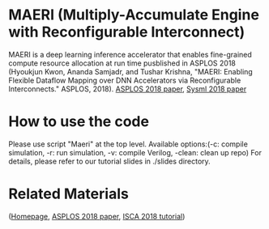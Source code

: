 # MAERI (Multiply-Accumulate Engine with Reconfigurable Interconnect)
MAERI is a deep learning inference accelerator that enables fine-grained compute resource allocation at run time pusblished in ASPLOS 2018 (Hyoukjun Kwon, Ananda Samjadr, and Tushar Krishna, "MAERI: Enabling Flexible Dataflow Mapping over DNN Accelerators via Reconfigurable Interconnects." ASPLOS, 2018). [ASPLOS 2018 paper](https://hyoukjunblog.files.wordpress.com/2018/01/maeri_asplos20181.pdf), [Sysml 2018 paper](https://hyoukjunblog.files.wordpress.com/2018/02/maer_sysml.pdf)
# How to use the code
Please use script "Maeri" at the top level. Available options:(-c: compile simulation, -r: run simulation, -v: compile Verilog, -clean: clean up repo) For details, please refer to our tutorial slides in ./slides directory.
# Related Materials
([Homepage](http://synergy.ece.gatech.edu/tools/maeri/), [ASPLOS 2018 paper](https://hyoukjunblog.files.wordpress.com/2018/01/maeri_asplos20181.pdf), [ISCA 2018 tutorial](http://synergy.ece.gatech.edu/tools/maeri/maeri_tutorial_isca2018/))
